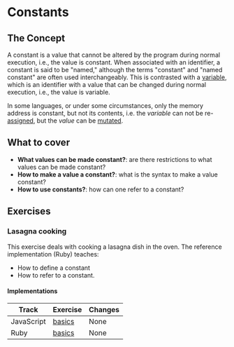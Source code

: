 # Constants

## The Concept

A constant is a value that cannot be altered by the program during normal execution, i.e., the value is constant. When associated with an identifier, a constant is said to be "named," although the terms "constant" and "named constant" are often used interchangeably. This is contrasted with a [variable][concept-variables], which is an identifier with a value that can be changed during normal execution, i.e., the value is variable.

In some languages, or under some circumstances, only the memory address is constant, but not its contents, i.e. the _variable_ can not be re-[assigned][concept-assignment], but the _value_ can be [mutated][concept-mutation].

## What to cover

- **What values can be made constant?**: are there restrictions to what values can be made constant?
- **How to make a value a constant?**: what is the syntax to make a value constant?
- **How to use constants?**: how can one refer to a constant?

## Exercises

### Lasagna cooking

This exercise deals with cooking a lasagna dish in the oven. The reference implementation (Ruby) teaches:

- How to define a constant
- How to refer to a constant.

#### Implementations

| Track      | Exercise                            | Changes |
| ---------- | ----------------------------------- | ------- |
| JavaScript | [basics][implementation-javascript] | None    |
| Ruby       | [basics][implementation-ruby]       | None    |

[concept-assignment]: ./assignment.md
[concept-mutation]: ./mutation.md
[concept-variables]: ./variables.md
[implementation-javascript]: ../../languages/javascript/exercises/concept/basics/.docs/introduction.md
[implementation-ruby]: ../../languages/ruby/exercises/concept/basics/.docs/introduction.md
